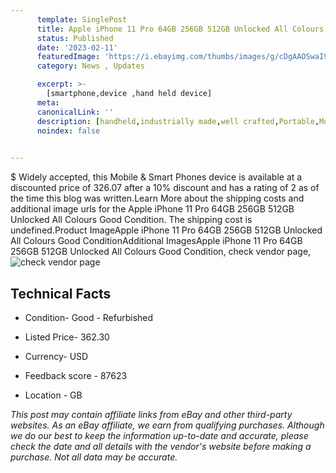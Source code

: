 ```yaml
---
      template: SinglePost
      title: Apple iPhone 11 Pro 64GB 256GB 512GB Unlocked All Colours Good Condition
      status: Published
      date: '2023-02-11'
      featuredImage: 'https://i.ebayimg.com/thumbs/images/g/cDgAAOSwaI9h3XSA/s-l225.jpg'
      category: News , Updates

      excerpt: >-
        [smartphone,device ,hand held device]
      meta:
      canonicalLink: ''
      description: [handheld,industrially made,well crafted,Portable,Mobile,Compact,Convenient,Lightweight,Maneuverable,Man-portable,Miniature,Carriable,Hand-held,Light,Holdable,Transportable,Mobile device,Pocket-sized,On-the-go,Wireless,Cordless,Compact size,Convenient size, smartphone,device ,hand held device]
      noindex: false

        
---
```

$
    Widely accepted, this Mobile & Smart Phones device is available at a discounted price of 326.07 after a 10% discount and has a rating of 2 as of the time this blog was written.Learn More about the shipping costs and additional image urls for the Apple iPhone 11 Pro 64GB 256GB 512GB Unlocked All Colours Good Condition. The shipping cost is undefined.Product ImageApple iPhone 11 Pro 64GB 256GB 512GB Unlocked All Colours Good ConditionAdditional ImagesApple iPhone 11 Pro 64GB 256GB 512GB Unlocked All Colours Good Condition, check vendor page, ![check vendor page](https://origin-galleryplus.ebayimg.com/ws/web/265495435187_2_0_1/225x225.jpg,https://origin-galleryplus.ebayimg.com/ws/web/265495435187_3_0_1/225x225.jpg,https://origin-galleryplus.ebayimg.com/ws/web/265495435187_4_0_1/225x225.jpg,https://origin-galleryplus.ebayimg.com/ws/web/265495435187_5_0_1/225x225.jpg)
    
    

 ## Technical Facts 



     
      

 - Condition- Good - Refurbished 


      

 - Listed Price- 362.30 


      

 - Currency- USD 


      

 - Feedback score - 87623 


      

 - Location - GB 


      
      

 *_This post may contain affiliate links from eBay and other third-party websites. As an eBay affiliate, we earn from qualifying purchases. Although we do our best to keep the information up-to-date and accurate, please check the date and all details with the vendor's website before making a purchase. Not all data may be accurate._*



    
    
    
    
    